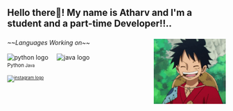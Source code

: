 <h2 align="left">Hello there👋! My name is Atharv and I'm a student and a part-time Developer!!..</h2>


###

<img align="right" height="150" src="pics/Luffy.gif"  />

###

<div align="left">
  <p1><I>~~Languages Working on~~</I></p1>
  <br>
  <br>
  <img src="https://cdn.jsdelivr.net/gh/devicons/devicon/icons/python/python-original.svg" height="30" alt="python logo"  />
  <img width="12" />
  
  <img src="https://cdn.jsdelivr.net/gh/devicons/devicon/icons/java/java-original.svg" height="30" alt="java logo"  />
  <br>
  <p1><small>Python<small></p1>
  <p1> Java</p1>
</div>
  

###

<div align="left">
  <a href="https://www.instagram.com/_MR_ATHARVV/">
    <img src="https://img.shields.io/static/v1?message=Instagram&logo=instagram&label=&color=E4405F&logoColor=white&labelColor=&style=for-the-badge" height="35" alt="instagram logo"  />
  </a>
</div>

###
